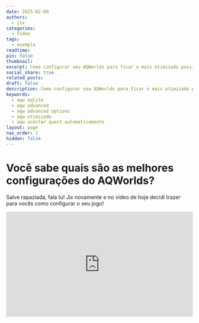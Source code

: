 ```yaml
---
date: 2025-02-09
authors:
  - jix
categories:
  - Video
tags:
  - exemplo
readtime: 
pin: false
thumbnail: 
excerpt: Como configurar seu AQWorlds para ficar o mais otimizado possível.
social_share: true
related_posts: 
draft: false
description: Como configurar seu AQWorlds para ficar o mais otimizado possível.
keywords:
  - aqw aqlite
  - aqw advanced
  - aqw advanced options
  - aqw otimizado
  - aqw aceitar quest automaticamente
layout: page
nav_order: 1
hidden: false
---
```


# Você sabe quais são as melhores configurações do AQWorlds?

Salve rapaziada, fala tu! Jix novamente e no vídeo de hoje decidi trazer para vocês como configurar o seu jogo!

<div style="position: relative; width: 100%; padding-bottom: 56.25%; height: 0; overflow: hidden;">
  <iframe 
    src="https://www.youtube.com/embed/L6W3RCymNX4?si=Q_Lxz7nA6-6glzhX" 
    title="YouTube video player" 
    frameborder="0" 
    allow="accelerometer; autoplay; clipboard-write; encrypted-media; gyroscope; picture-in-picture; web-share" 
    referrerpolicy="strict-origin-when-cross-origin" 
    allowfullscreen 
    style="position: absolute; top: 0; left: 0; width: 100%; height: 100%;"
  ></iframe>
</div>